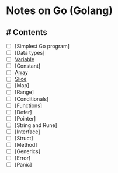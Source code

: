 # Notes on Go (Golang)

## # Contents
* [ ] [Simplest Go program]
* [ ] [Data types]
* [ ] [Variable](docs/variable.md)
* [ ] [Constant]
* [ ] [Array](docs/array.md)
* [ ] [Slice](docs/slice.md)
* [ ] [Map]
* [ ] [Range]
* [ ] [Conditionals]
* [ ] [Functions]
* [ ] [Defer]
* [ ] [Pointer]
* [ ] [String and Rune]
* [ ] [Interface]
* [ ] [Struct]
* [ ] [Method]
* [ ] [Generics]
* [ ] [Error]
* [ ] [Panic]
